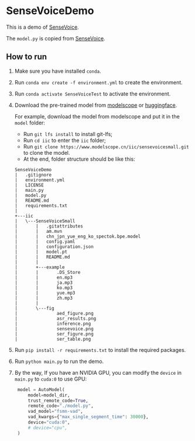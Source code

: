 # SenseVoiceDemo

This is a demo of [SenseVoice](https://github.com/FunAudioLLM/SenseVoice).

The `model.py` is copied from  [SenseVoice](https://github.com/FunAudioLLM/SenseVoice).

## How to run

1. Make sure you have installed `conda`.
2. Run `conda env create -f environment.yml` to create the environment.
3. Run `conda activate SenseVoiceTest` to activate the environment.
4. Download the pre-trained model from [modelscope](https://www.modelscope.cn/models/iic/sensevoicesmall) or [huggingface](https://huggingface.co/FunAudioLLM/SenseVoiceSmall).
   
   For example, download the model from modelscope and put it in the `model` folder:
   - Run `git lfs install` to install git-lfs;
   - Run `cd iic` to enter the `iic` folder;
   - Run `git clone https://www.modelscope.cn/iic/sensevoicesmall.git` to clone the model.
   - At the end, folder structure should be like this:
    ```
    SenseVoiceDemo
    |   .gitignore
    |   environment.yml
    |   LICENSE
    |   main.py
    |   model.py
    |   README.md
    |   requirements.txt
    |
    +---iic
    |   \---SenseVoiceSmall
    |       |   .gitattributes
    |       |   am.mvn
    |       |   chn_jpn_yue_eng_ko_spectok.bpe.model
    |       |   config.yaml
    |       |   configuration.json
    |       |   model.pt
    |       |   README.md
    |       |
    |       +---example
    |       |       .DS_Store
    |       |       en.mp3
    |       |       ja.mp3
    |       |       ko.mp3
    |       |       yue.mp3
    |       |       zh.mp3
    |       |
    |       \---fig
    |               aed_figure.png
    |               asr_results.png
    |               inference.png
    |               sensevoice.png
    |               ser_figure.png
    |               ser_table.png
     ```
5. Run `pip install -r requirements.txt` to install the required packages.
6. Run `python main.py` to run the demo.
7. By the way, If you have an NVIDIA GPU, you can modify the `device` in `main.py` to `cuda:0` to use GPU:
   ```python
    model = AutoModel(
        model=model_dir,
        trust_remote_code=True,
        remote_code="./model.py",  
        vad_model="fsmn-vad",
        vad_kwargs={"max_single_segment_time": 30000},
        device="cuda:0",
        # device="cpu",
    )
   ```